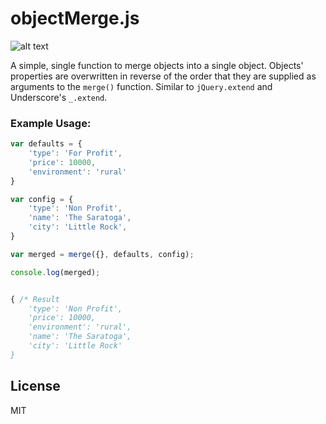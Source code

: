 # objectMerge.js

![alt text](http://s17.postimg.org/swamowddb/object_Merge.jpg "Object Merge Logo")

A simple, single function to merge objects into a single object. Objects' properties are overwritten in reverse of the order that they are supplied as arguments to the `merge()` function. Similar to `jQuery.extend` and Underscore's `_.extend`.

### Example Usage:

``` javascript
var defaults = {
	'type': 'For Profit',
	'price': 10000,
	'environment': 'rural'
}

var config = {
	'type': 'Non Profit',
	'name': 'The Saratoga',
	'city': 'Little Rock',
}

var merged = merge({}, defaults, config);

console.log(merged);


{ /* Result
	'type': 'Non Profit',
	'price': 10000,
	'environment': 'rural',
	'name': 'The Saratoga',
	'city': 'Little Rock'
}
```

License
----

MIT
